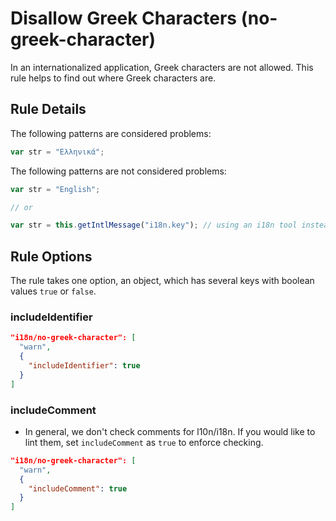 # Disallow Greek Characters (no-greek-character)

In an internationalized application, Greek characters are not allowed. This rule helps to find out where Greek characters are.

## Rule Details

The following patterns are considered problems:

```js
var str = "Ελληνικά";
```

The following patterns are not considered problems:

```js
var str = "English";

// or

var str = this.getIntlMessage("i18n.key"); // using an i18n tool instead of regular Greek characters
```

## Rule Options

The rule takes one option, an object, which has several keys with boolean values `true` or `false`.

### includeIdentifier

```json
"i18n/no-greek-character": [
  "warn",
  {
    "includeIdentifier": true
  }
]
```

### includeComment

* In general, we don't check comments for l10n/i18n. If you would like to lint them, set `includeComment` as `true` to enforce checking.

```json
"i18n/no-greek-character": [
  "warn",
  {
    "includeComment": true
  }
]
```
